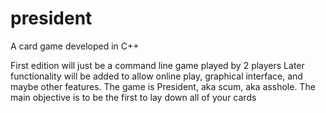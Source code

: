 president
=========

A card game developed in C++

First edition will just be a command line game played by 2 players
Later functionality will be added to allow online play, graphical
interface, and maybe other features. 
The game is President, aka scum, aka asshole.
The main objective is to be the first to lay down all of your cards
